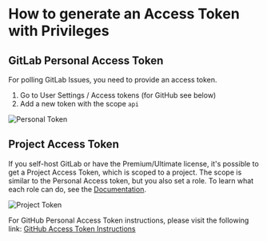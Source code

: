# How to generate an Access Token with Privileges

## GitLab Personal Access Token
For polling GitLab Issues, you need to provide an access token.   

1. Go to User Settings / Access tokens (for GitHub see below)
2. Add a new token with the scope `api`

![Personal Token](https://github.com/user-attachments/assets/76fb204e-450a-4516-9d93-897ae2a32f6d)


## Project Access Token
If you self-host GitLab or have the Premium/Ultimate license, it's possible to get a Project Access Token, which is scoped to a project. 
The scope is similar to the Personal Access token, but you also set a role. To learn what each role can do, see the <a href="https://docs.gitlab.com/ee/user/permissions.html#project-planning">Documentation</a>.


![Project Token](https://github.com/user-attachments/assets/f008f114-3d3e-450d-9301-7825222f9812)

For GitHub Personal Access Token instructions, please visit the following link:
[GitHub Access Token Instructions](https://github.com/johannesjo/super-productivity/blob/master/docs/github-access-token-instructions.md)

